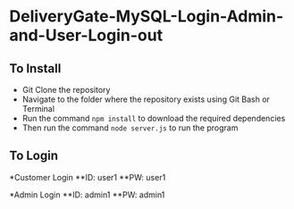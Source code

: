 # DeliveryGate-MySQL-Login-Admin-and-User-Login-out


## To Install

* Git Clone the repository
* Navigate to the folder where the repository exists using Git Bash or Terminal
* Run the command `npm install` to download the required dependencies
* Then run the command `node server.js` to run the program

## To Login

*Customer Login
**ID: user1
**PW: user1

*Admin Login
**ID: admin1
**PW: admin1
